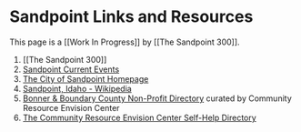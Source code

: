 # Sandpoint Links and Resources

This page is a [[Work In Progress]] by [[The Sandpoint 300]]. 

1. [[The Sandpoint 300]]   
2. [Sandpoint Current Events](https://www.sandpointonline.com/current/index.shtml)  
3. [The City of Sandpoint Homepage](https://www.sandpointidaho.gov)  
4. [Sandpoint, Idaho - Wikipedia](https://en.wikipedia.org/wiki/Sandpoint,_Idaho)  
5. [Bonner & Boundary County Non-Profit Directory](https://docs.google.com/spreadsheets/d/19hFwoVce79m17TpfIXuFVDnf8MYHJwY3X9EHMK5ZACM/edit?gid=0#gid=0) curated by Community Resource Envision Center 
6. [The Community Resource Envision Center Self-Help Directory](https://www.crecidaho.com/get-help)  